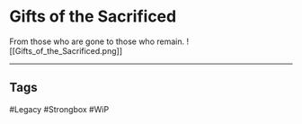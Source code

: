 # Gifts of the Sacrificed
From those who are gone to those who remain.
![[Gifts_of_the_Sacrificed.png]]

---
## Tags
#Legacy
#Strongbox
#WiP